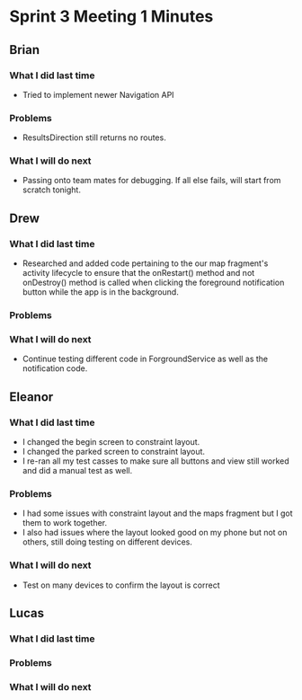 # Sprint 3 Meeting 1 Minutes
## Brian
### What I did last time
* Tried to implement newer Navigation API
### Problems
* ResultsDirection still returns no routes.
### What I will do next
*  Passing onto team mates for debugging. If all else fails, will start from scratch tonight.
## Drew
### What I did last time
* Researched and added code pertaining to the our map fragment's activity lifecycle to ensure that the onRestart() method and not onDestroy() method is called when clicking the foreground notification button while the app is in the background.
### Problems
### What I will do next
* Continue testing different code in ForgroundService as well as the notification code.
## Eleanor
### What I did last time
* I changed the begin screen to constraint layout.
* I changed the parked screen to constraint layout.
* I re-ran all my test casses to make sure all buttons and view still worked and did a manual test as well.
### Problems
* I had some issues with constraint layout and the maps fragment but I got them to work together.
* I also had issues where the layout looked good on my phone but not on others, still doing testing on different devices.
### What I will do next
* Test on many devices to confirm the layout is correct
## Lucas
### What I did last time
### Problems
### What I will do next
